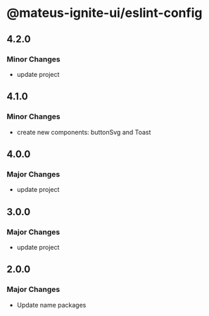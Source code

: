 # @mateus-ignite-ui/eslint-config

## 4.2.0

### Minor Changes

- update project

## 4.1.0

### Minor Changes

- create new components: buttonSvg and Toast

## 4.0.0

### Major Changes

- update project

## 3.0.0

### Major Changes

- update project

## 2.0.0

### Major Changes

- Update name packages
